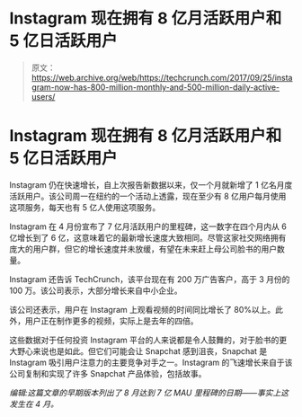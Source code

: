 # Instagram 现在拥有 8 亿月活跃用户和 5 亿日活跃用户 

> 原文：<https://web.archive.org/web/https://techcrunch.com/2017/09/25/instagram-now-has-800-million-monthly-and-500-million-daily-active-users/>

# Instagram 现在拥有 8 亿月活跃用户和 5 亿日活跃用户

Instagram 仍在快速增长，自上次报告新数据以来，仅一个月就新增了 1 亿名月度活跃用户。该公司周一在纽约的一个活动上透露，现在至少有 8 亿用户每月使用这项服务，每天也有 5 亿人使用这项服务。

Instagram 在 4 月份宣布了 7 亿月活跃用户的里程碑，这一数字在四个月内从 6 亿增长到了 6 亿，这意味着它的最新增长速度大致相同。尽管这家社交网络拥有庞大的用户群，但它的增长速度并未放缓，有望在未来赶上母公司脸书的用户数量。

Instagram 还告诉 TechCrunch，该平台现在有 200 万广告客户，高于 3 月份的 100 万。该公司表示，大部分增长来自中小企业。

该公司还表示，用户在 Instagram 上观看视频的时间同比增长了 80%以上。此外，用户正在制作更多的视频，实际上是去年的四倍。

这些数据对于任何投资 Instagram 平台的人来说都是令人鼓舞的，对于脸书的更大野心来说也是如此。但它们可能会让 Snapchat 感到沮丧，Snapchat 是 Instagram 吸引用户注意力的主要竞争对手之一。Instagram 的飞速增长来自于该公司复制和实现了许多 Snapchat 产品体验，包括故事。

*编辑:这篇文章的早期版本列出了 8 月达到 7 亿 MAU 里程碑的日期——事实上这发生在 4 月。*